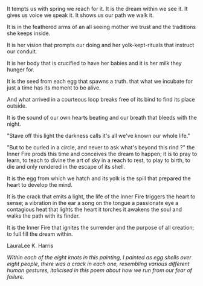 It tempts us with spring
we reach for it.
It is the dream within
we see it.
It gives us voice
we speak it.
It shows us our path
we walk it.

It is in the feathered arms
of an all seeing mother
we trust
and the traditions
she keeps inside.

It is her vision
that prompts our doing
and her yolk-kept-rituals
that instruct our conduit.

It is her body that is crucified
to have her babies
and it is her milk
they hunger for.

It is the seed from each egg
that spawns a truth.
that what we incubate
for just a time
has its moment
to be alive.

And what arrived
in a courteous loop
breaks free
of its bind
to find its place
outside.

It is the sound
of our own hearts beating
and our breath
that bleeds with the night.

"Stave off this light
the darkness calls
it's all we've known
our whole life."

"But to be curled
in a circle,
and never to ask
what's beyond this rind ?"
the Inner Fire prods this time
and conceives
the dream to happen;
it is to pray
to learn, to teach
to divine the art of sky in a reach
to rest, to play
to birth, to die
and only rendered
in the escape of its shell.

It is the egg
from which we hatch
and its yolk is the spill
that prepared the heart
to develop the mind.

It is the crack
that emits a light,
the life of the Inner Fire
triggers the heart to sense;
a vibration in the ear
a song on the tongue
a passionate eye
a contagious heat
that lights the heart it torches
it awakens the soul
and walks the path
with its finder.

It is the Inner Fire
that ignites the surrender
and the purpose of all creation;
to full fill the dream within.

LauraLee K. Harris

<i>Within each of the eight knots in this painting, I painted as egg shells over eight people, there was a crack in each one, resembling various different human gestures, italicised in this poem about how we run from our fear of failure.</i>